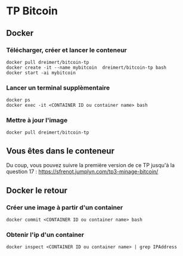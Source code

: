 # TP Bitcoin

## Docker

### Télécharger, créer et lancer le conteneur

    docker pull dreimert/bitcoin-tp
    docker create -it --name mybitcoin  dreimert/bitcoin-tp bash
    docker start -ai mybitcoin
    
### Lancer un terminal supplèmentaire

    docker ps
    docker exec -it <CONTAINER ID ou container name> bash
    
### Mettre à jour l'image

    docker pull dreimert/bitcoin-tp

## Vous êtes dans le conteneur

Du coup, vous pouvez suivre la première version de ce TP jusqu'à la question 17 : https://sfrenot.jumplyn.com/tp3-minage-bitcoin/

## Docker le retour

### Créer une image à partir d'un container

    docker commit <CONTAINER ID ou container name> bash

### Obtenir l'ip d'un container

    docker inspect <CONTAINER ID ou container name> | grep IPAddress

